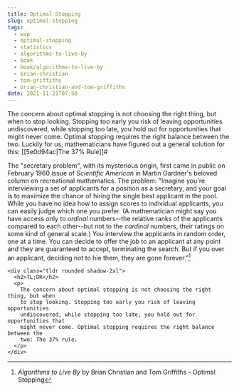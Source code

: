 ```yaml
---
title: Optimal Stopping
slug: optimal-stopping
tags:
  - wip
  - optimal-stopping
  - statistics
  - algorithms-to-live-by
  - book
  - book/algorithms-to-live-by
  - brian-christian
  - tom-griffiths
  - brian-christian-and-tom-griffiths
date: 2021-11-21T07:50
---
```



The concern about optimal stopping is not choosing the right thing, but when to
stop looking. Stopping too early you risk of leaving opportunities undiscovered,
while stopping too late, you hold out for opportunities that might never come.
Optimal stopping requires the right balance between the two. Luckily for us,
mathematicians have figured out a general solution for this:
[[5e0d94ac|The 37% Rule]]#

The "secretary problem", with its mysterious origin, first came in public on
February 1960 issue of _Scientific American_ in Martin Gardner's beloved column
on recreational mathematics. The problem: "Imagine you're interviewing a set of
applicants for a position as a secretary, and your goal is to maximize the
chance of hiring the single best applicant in the pool. While you have no idea
how to assign scores to individual applicants, you can easily judge which one
you prefer. (A mathematician might say you have access only to _ordinal_
numbers--the relative ranks of the applicants compared to each other--but not to
the _cardinal_ numbers, their ratings on some kind of general scale.) You
interview the applicants in random order, one at a time. You can decide to offer
the job to an applicant at any point and they are guaranteed to accept,
terminating the search. But if you over an applicant, deciding not to hie them,
they are gone forever."[^1]


``` {=html}
<div class="tldr rounded shadow-2xl">
  <h2>TL;DR</h2>
  <p>
    The concern about optimal stopping is not choosing the right thing, but when
    to stop looking. Stopping too early you risk of leaving opportunities
    undiscovered, while stopping too late, you hold out for opportunities that
    might never come. Optimal stopping requires the right balance between the
    two: The 37% rule.
  </p>
</div>
```


[^1]: _Algorithms to Live By_ by Brian Christian and Tom Griffiths - Optimal Stopping
